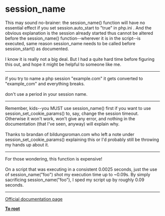 # session_name



This may sound no-brainer: the session_name() function will have no essential effect if you set session.auto_start to "true" in php.ini . And the obvious explanation is the session already started thus cannot be altered before the session_name() function--wherever it is in the script--is executed, same reason session_name needs to be called before session_start() as documented.<br><br>I know it is really not a big deal. But I had a quite hard time before figuring this out, and hope it might be helpful to someone like me.  

---

if you try to name a php session "example.com" it gets converted to "example_com" and everything breaks.<br><br>don&apos;t use a period in your session name.  

---

Remember, kids--you MUST use session_name() first if you want to use session_set_cookie_params() to, say, change the session timeout. Otherwise it won&apos;t work, won&apos;t give any error, and nothing in the documentation (that I&apos;ve seen, anyway) will explain why.<br><br>Thanks to brandan of bildungsroman.com who left a note under session_set_cookie_params() explaining this or I&apos;d probably still be throwing my hands up about it.  

---

For those wondering, this function is expensive!<br><br>On a script that was executing in a consistent 0.0025 seconds, just the use of session_name("foo") shot my execution time up to ~0.09s. By simply sacrificing session_name("foo"), I sped my script up by roughly 0.09 seconds.  

---

[Official documentation page](https://www.php.net/manual/en/function.session-name.php)

**[To root](/README.md)**
